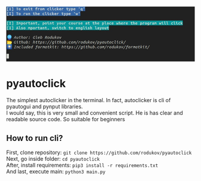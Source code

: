 <p style="text-align: center"><img src="preview.jpg"></p>

# pyautoclick
The simplest autoclicker in the terminal. In fact, autoclicker is cli of pyautogui and pynput libraries.<br>
I would say, this is very small and convenient script. He is has clear and readable source code. So suitable for beginners<br>

## How to run cli?
First, clone repository: `git clone https://github.com/rodukov/pyautoclick`<br>
Next, go inside folder: `cd pyautoclick`<br>
After, install requirements: `pip3 install -r requirements.txt`<br>
And last, execute main: `python3 main.py`
